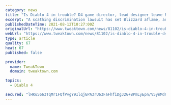 ```yaml
---
category: news
title: "Is Diablo 4 in trouble? D4 game director, lead designer leave Blizzard"
excerpt: "A scathing discrimination lawsuit has set Blizzard aflame, and Diablo 4's development could burn as key talent leave the studio."
publishedDateTime: 2021-08-12T10:27:00Z
originalUrl: "https://www.tweaktown.com/news/81102/is-diablo-4-in-trouble-d4-game-director-lead-designer-leave-blizzard/index.html"
webUrl: "https://www.tweaktown.com/news/81102/is-diablo-4-in-trouble-d4-game-director-lead-designer-leave-blizzard/index.html"
type: article
quality: 67
heat: 67
published: false

provider:
  name: TweakTown
  domain: tweaktown.com

topics:
  - Diablo 4

secured: "lHKu5663TqMr1FQfPvgY9IlqjGPA3rU63FaFhfiDgJ2G+BPmLyEpn/V5ynMd9EgKVgYKqNdSjXAkgoYE6JYmmV48lwojBnstDRuOnib0xYg0GZJRMnD9n5iYpdbNbDF3l6q2SEvSCjvGPEEvPPUyZXdvRsix3t0PRwoVqvwFK9aFjaNzdVWUWNq9hiAUZtaSU/GiPeIC/q6sr5UBV7EkRW474VjkahDmVoigJQaEldEDHuu9e3GmARbhelYzL92v+r2kZGRYIx66J84isjPMatjWm9YndG06q0FrXuZ/0ZDZWVnqe+jTXlENgoZtJMsB0qB8OK2CIIIqMY7QfaKR5YiqjDqcVWgwYsrHONhnvb4=;x0U2Nwru9AtG+knRhQljDA=="
---
```



